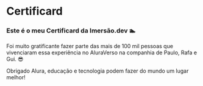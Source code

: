 # Certificard

### Este é o meu Certificard da Imersão.dev :swimmer:

Foi muito gratificante fazer parte das mais de 100 mil pessoas que vivenciaram essa experiência no AluraVerso na companhia de Paulo, Rafa e Gui. 😎

Obrigado Alura, educação e tecnologia podem fazer do mundo um lugar melhor!


